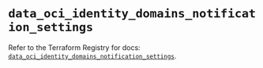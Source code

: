 # `data_oci_identity_domains_notification_settings`

Refer to the Terraform Registry for docs: [`data_oci_identity_domains_notification_settings`](https://registry.terraform.io/providers/oracle/oci/6.18.0/docs/data-sources/identity_domains_notification_settings).
